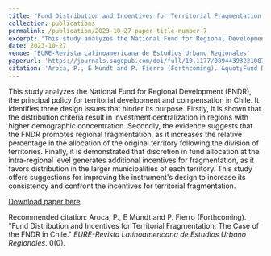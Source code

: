 ```yaml
---
title: "Fund Distribution and Incentives for Territorial Fragmentation: The Case of the FNDR in Chile"
collection: publications
permalink: /publication/2023-10-27-paper-title-number-7
excerpt: 'This study analyzes the National Fund for Regional Development (FNDR), the principal policy for territorial development and compensation in Chile. It identifies three design issues that hinder its purpose. Firstly, it is shown that the distribution criteria result in investment centralization in regions with higher demographic concentration. Secondly, the evidence suggests that the FNDR promotes regional fragmentation, as it increases the relative percentage in the allocation of the original territory following the division of territories. Finally, it is demonstrated that discretion in fund allocation at the intra-regional level generates additional incentives for fragmentation, as it favors distribution in the larger municipalities of each territory. This study offers suggestions for improving the instrument's design to increase its consistency and confront the incentives for territorial fragmentation.'
date: 2023-10-27
venue: 'EURE-Revista Latinoamericana de Estudios Urbano Regionales'
paperurl: 'https://journals.sagepub.com/doi/full/10.1177/08944393221087940'
citation: 'Aroca, P., E Mundt and P. Fierro (Forthcoming). &quot;Fund Distribution and Incentives for Territorial Fragmentation: The Case of the FNDR in Chile.&quot; <i>EURE-Revista Latinoamericana de Estudios Urbano Regionales</i>. 0(0).'
---
```

This study analyzes the National Fund for Regional Development (FNDR), the principal policy for territorial development and compensation in Chile. It identifies three design issues that hinder its purpose. Firstly, it is shown that the distribution criteria result in investment centralization in regions with higher demographic concentration. Secondly, the evidence suggests that the FNDR promotes regional fragmentation, as it increases the relative percentage in the allocation of the original territory following the division of territories. Finally, it is demonstrated that discretion in fund allocation at the intra-regional level generates additional incentives for fragmentation, as it favors distribution in the larger municipalities of each territory. This study offers suggestions for improving the instrument's design to increase its consistency and confront the incentives for territorial fragmentation.

[Download paper here](https://journals.sagepub.com/doi/full/10.1177/08944393221087940)

Recommended citation: Aroca, P., E Mundt and P. Fierro (Forthcoming). "Fund Distribution and Incentives for Territorial Fragmentation: The Case of the FNDR in Chile." <i>EURE-Revista Latinoamericana de Estudios Urbano Regionales</i>. 0(0).
